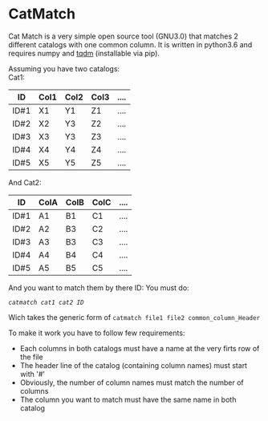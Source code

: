 # CatMatch

Cat Match is a very simple open source tool (GNU3.0) that matches 2 different catalogs with one common column. It is written in python3.6 and requires numpy and [tqdm](https://github.com/tqdm/tqdm) (installable via pip).

Assuming you have two catalogs:  
Cat1:  

ID | Col1 | Col2 | Col3| ....
------------ | ------------- | --------- |  ------- |----
ID#1 | X1 |Y1|Z1|....
ID#2 | X2 |Y3|Z2|....
ID#3 | X3 |Y3|Z3|....
ID#4 | X4 |Y4|Z4|....
ID#5 | X5 |Y5|Z5|....


And Cat2:  

ID | ColA | ColB | ColC| ....
------------ | ------------- | --------- |  ------- |----
ID#1 | A1 |B1|C1|....
ID#2 | A2 |B3|C2|....
ID#3 | A3 |B3|C3|....
ID#4 | A4 |B4|C4|....
ID#5 | A5 |B5|C5|....

And you want to match them by there ID: You must do:

*`catmatch cat1 cat2 ID`*

Wich takes the generic form of `catmatch file1 file2 common_column_Header`

To make it work you have to follow few requirements:  
* Each columns in both catalogs must have a name at the very firts row of the file  
* The header line of the catalog (containing column names) must start with '#'  
* Obviously, the number of column names must match the number of columns
* The column you want to match must have the same name in both catalog
